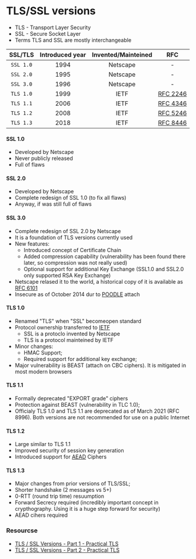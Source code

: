 # TLS/SSL versions

* TLS - Transport Layer Security
* SSL - Secure Socket Layer
* Terms TLS and SSL are mostly interchangeable

| SSL/TLS |  Introduced year   |Invented/Mainteined|   RFC   |
|:-------:|:-------:|:--------:|:-------:|
|`SSL 1.0` |  1994  | Netscape |  - |
|`SSL 2.0` |  1995  | Netscape |  - |
|`SSL 3.0` |  1996  | Netscape |  - |
|`TLS 1.0` |  1999  |  IETF    | [RFC 2246](https://www.rfc-editor.org/rfc/rfc2246) |
|`TLS 1.1` |  2006  |  IETF    | [RFC 4346](https://www.rfc-editor.org/rfc/rfc4346) |
|`TLS 1.2` |  2008  |  IETF    | [RFC 5246](https://www.rfc-editor.org/rfc/rfc5246) |
|`TLS 1.3` |  2018  |  IETF    | [RFC 8446](https://www.rfc-editor.org/rfc/rfc8446) |


#### SSL 1.0
- Developed by Netscape
- Never publicly released
- Full of flaws
#### SSL 2.0
- Developed by Netscape
- Complete redesign of SSL 1.0 (to fix all flaws)
- Anyway, if was still full of flaws
#### SSL 3.0
- Complete redesign of SSL 2.0 by Netscape
- It is a foundation of TLS versions currently used
- New features:
  - Introduced concept of Certificate Chain
  - Added compression capability (vulnerability has been found there later, so compression was not really used)
  - Optional support for additional Key Exchange (SSL1.0 and SSL2.0 only supported RSA Key Exchange)
- Netscape relased it to the world, a historical copy of it is available as [RFC 6101](https://www.rfc-editor.org/rfc/rfc6101)
- Insecure as of October 2014 dur to [POODLE](https://en.wikipedia.org/wiki/POODLE) attach

#### TLS 1.0
- Renamed "TLS" when "SSL" becomeopen standard
- Protocol ownership transferred to [IETF](https://www.ietf.org/about/introduction/)
  - SSL is a protoclo invented by Netscape
  - TLS is a protocol mainteined by IETF
- Minor changes:
  - HMAC Support;
  - Required support for additional key exchange;
- Major vulnerability is BEAST (attach on CBC ciphers). It is mitigated in most modern browsers

#### TLS 1.1
- Formally deprecated "EXPORT grade" ciphers
- Protection against BEAST (vulnerability in TLC 1.0);
- Officialy TLS 1.0 and TLS 1.1 are deprecated as of March 2021 (RFC 8996). Both versions are not recommended for use on a public Internet

#### TLS 1.2
- Large similar to TLS 1.1
- Improved security of session key generation
- Introduced support for [AEAD](https://shadowsocks.org/guide/aead.html) Ciphers

#### TLS 1.3
- Major changes from prior versions of TLS/SSL;
- Shorter handshake (2 messages vs 5+)
- 0-RTT (round trip time) resuumption
- Forward Secrecy required (incredibly important concept in crypthography. Using it is a huge step forward for security)
- AEAD cihers required


### Resourcse
* [TLS / SSL Versions - Part 1 - Practical TLS](https://youtu.be/_KgZNF8nQvE)
* [TLS / SSL Versions - Part 2 - Practical TLS](https://youtu.be/fk0-UqwVNqY)



